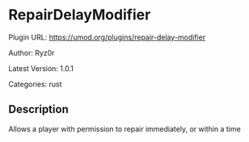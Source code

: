 # RepairDelayModifier

Plugin URL: https://umod.org/plugins/repair-delay-modifier

Author: Ryz0r

Latest Version: 1.0.1

Categories: rust

## Description

Allows a player with permission to repair immediately, or within a time
